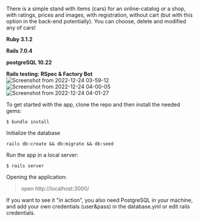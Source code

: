 There is a simple stand with items (cars) for an online-catalog or a shop, with ratings, prices and images, with registration, without cart (but with this option in the back-end potentially). You can choose, delete and modified any of cars!

**Ruby 3.1.2**

**Rails 7.0.4**

**postgreSQL 10.22**

**Rails testing: RSpec & Factory Bot**
![Screenshot from 2022-12-24 03-59-12](https://user-images.githubusercontent.com/112487480/209482554-fa89f205-5e2d-4669-b114-4d8d4bbff36c.png)
![Screenshot from 2022-12-24 04-00-05](https://user-images.githubusercontent.com/112487480/209482557-517420b8-6cbe-4af6-84fe-7b48c74a5b84.png)
![Screenshot from 2022-12-24 04-01-27](https://user-images.githubusercontent.com/112487480/209482561-ff38dafe-4ff8-4df7-b6c7-654c6362d274.png)




To get started with the app, clone the repo and then install the needed gems:
```
$ bundle install 
```

Initialize the database
```
rails db:create && db:migrate && db:seed
```

Run the app in a local server:
```
$ rails server
```

Opening the application:

> open http://localhost:3000/

If you want to see it "in action", you also need PostgreSQL in your machine, and add your own credentials (user&pass) in the database.yml or edit rails credentials. 
